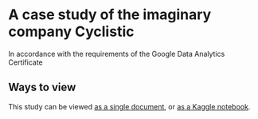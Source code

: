 # A case study of the imaginary company Cyclistic
In accordance with the requirements of the Google Data Analytics Certificate

## Ways to view
This study can be viewed [as a single document](https://htmlpreview.github.io/?https://github.com/BrianBakkala/Case-Study-Cyclistic/blob/main/CaseStudy.html), or [as a Kaggle notebook](https://www.kaggle.com/code/brianbakkala/cyclistic-case-study).

